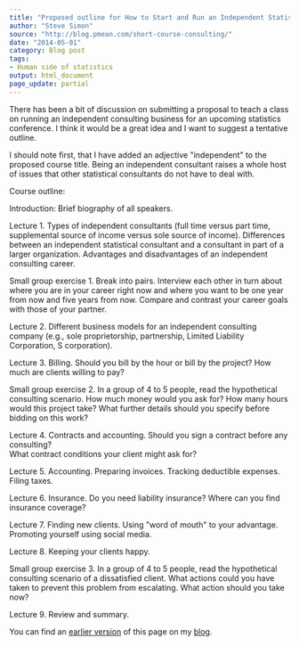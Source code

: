 ```yaml
---
title: "Proposed outline for How to Start and Run an Independent Statistical Consulting Business"
author: "Steve Simon"
source: "http://blog.pmean.com/short-course-consulting/"
date: "2014-05-01"
category: Blog post
tags:
- Human side of statistics
output: html_document
page_update: partial
---
```


There has been a bit of discussion on submitting a proposal to teach a
class on running an independent consulting business for an upcoming
statistics conference. I think it would be a great idea and I want to
suggest a tentative outline.

<!---More--->

I should note first, that I have added an adjective "independent" to the
proposed course title. Being an independent consultant raises a whole
host of issues that other statistical consultants do not have to deal
with.

Course outline:

Introduction: Brief biography of all speakers.

Lecture 1. Types of independent consultants (full time versus part time,
supplemental source of income versus sole source of income). Differences
between an independent statistical consultant and a consultant in part
of a larger organization. Advantages and disadvantages of an independent
consulting career.

Small group exercise 1. Break into pairs. Interview each other in turn
about where you are in your career right now and where you want to be
one year from now and five years from now. Compare and contrast your
career goals with those of your partner.

Lecture 2. Different business models for an independent consulting
company (e.g., sole proprietorship, partnership, Limited Liability
Corporation, S corporation).

Lecture 3. Billing. Should you bill by the hour or bill by the project?
How much are clients willing to pay?

Small group exercise 2. In a group of 4 to 5 people, read the
hypothetical consulting scenario. How much money would you ask for? How
many hours would this project take? What further details should you
specify before bidding on this work?

Lecture 4. Contracts and accounting. Should you sign a contract before
any consulting?\
What contract conditions your client might ask for?

Lecture 5. Accounting. Preparing invoices. Tracking deductible expenses.
Filing taxes.

Lecture 6. Insurance. Do you need liability insurance? Where can you
find insurance coverage?

Lecture 7. Finding new clients. Using "word of mouth" to your advantage.
Promoting yourself using social media.

Lecture 8. Keeping your clients happy.

Small group exercise 3. In a group of 4 to 5 people, read the
hypothetical consulting scenario of a dissatisfied client. What actions
could you have taken to prevent this problem from escalating. What
action should you take now?

Lecture 9. Review and summary.

You can find an [earlier version][sim1] of this page on my [blog][sim2].

[sim1]: http://blog.pmean.com/short-course-consulting/
[sim2]: http://blog.pmean.com